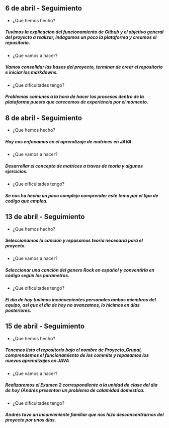 ## 6 de abril - Seguimiento

- ¿Que hemos hecho?
##### Tuvimos la explicacion del funcionamiento de Github y el objetivo general del proyecto a realizar, indagamos un poco la plataforma y creamos el repositorio.

- ¿Que vamos a hacer?
##### Vamos consolidar las bases del proyecto, terminar de crear el repositorio e iniciar los markdowns.

- ¿Que dificultades tengo?
##### Problemas comunes a la hora de hacer los procesos dentro de la plataforma puesto que carecemos de experiencia por el momento.

## 8 de abril - Seguimiento

- ¿Que hemos hecho?
##### Hoy nos enfocamos en el aprendizaje de matrices en JAVA.
 
 - ¿Que vamos a hacer?
##### Desarrollar el concepto de matrices a traves de teoria y algunos ejercicios.

- ¿Que dificultades tengo?
##### Se nos ha hecho un poco complejo comprender este tema por el tipo de codigo que emplea.

## 13 de abril - Seguimiento

- ¿Que hemos hecho?
##### Seleccionamos la canción y repasamos teoria necesaria para el proyecto.
 
 - ¿Que vamos a hacer?
##### Seleccionar una canción del genero Rock en español y conventirla en código según los parametros.

- ¿Que dificultades tengo?
##### El dia de hoy tuvimos inconvenientes personales ambos miembros del equipo, asi que el día de hoy no avanzamos, lo hicimos en días posteriores.

## 15 de abril - Seguimiento

- ¿Que hemos hecho?
##### Tenemos listo el repositorio bajo el nombre de Proyecto_Grupal, comprendemos el funcionamiento de los commits y repasamos los nuevos aprendizajes en JAVA
 
 - ¿Que vamos a hacer?
##### Realizaremos el Examen 2 correspondiente a la unidad de clase del dia de hoy (Andrés presenton un problema de calamidad domestica.

- ¿Que dificultades tengo?
##### Andrés tuvo un inconveniente familiar que nos hizo desconcentrarnos del proyecto por unos dias.


